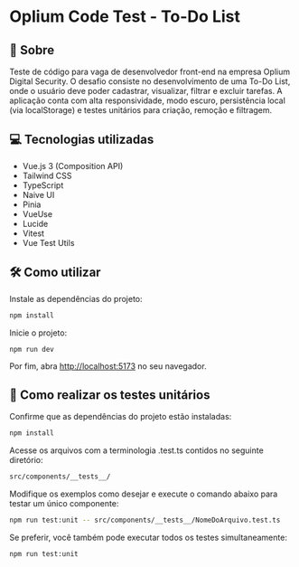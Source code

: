 <h1>
    Oplium Code Test - To-Do List
</h1>

## 🧾 Sobre

Teste de código para vaga de desenvolvedor front-end na empresa Oplium Digital Security. O desafio consiste no desenvolvimento de uma To-Do List, onde o usuário deve poder cadastrar, visualizar, filtrar e excluir tarefas. A aplicação conta com alta responsividade, modo escuro, persistência local (via localStorage) e testes unitários para criação, remoção e filtragem.

## 💻 Tecnologias utilizadas

- Vue.js 3 (Composition API)
- Tailwind CSS
- TypeScript
- Naive UI
- Pinia
- VueUse
- Lucide
- Vitest
- Vue Test Utils

## 🛠️ Como utilizar

Instale as dependências do projeto:

```bash
npm install
```

Inicie o projeto:

```bash
npm run dev
```

Por fim, abra [http://localhost:5173](http://localhost:5173) no seu navegador.

## 🧪 Como realizar os testes unitários

Confirme que as dependências do projeto estão instaladas:

```bash
npm install
```

Acesse os arquivos com a terminologia .test.ts contidos no seguinte diretório:

```bash
src/components/__tests__/
```

Modifique os exemplos como desejar e execute o comando abaixo para testar um único componente:

```bash
npm run test:unit -- src/components/__tests__/NomeDoArquivo.test.ts
```

Se preferir, você também pode executar todos os testes simultaneamente:

```bash
npm run test:unit
```
